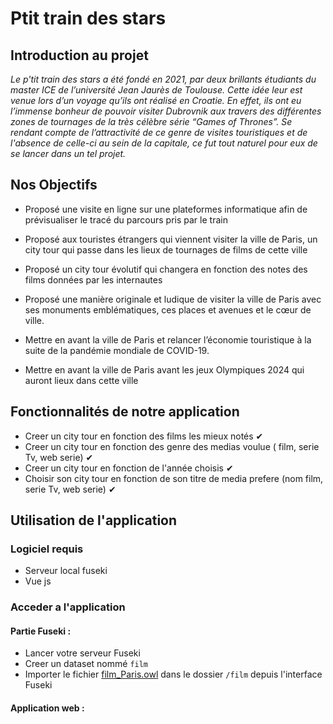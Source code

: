 
# Ptit train des stars

## Introduction au projet
*Le p'tit train des stars a été fondé en 2021, par deux brillants étudiants du master ICE de l’université Jean Jaurès de Toulouse. Cette idée leur est venue lors d’un voyage qu’ils ont réalisé en Croatie. En effet, ils ont eu l’immense bonheur de pouvoir visiter Dubrovnik aux travers des différentes zones de tournages de la très célèbre série “Games of Thrones”. Se rendant compte de l’attractivité de ce genre de visites touristiques et de l'absence de celle-ci au sein de la capitale, ce fut tout naturel pour eux de se lancer dans un tel projet.*

## Nos Objectifs 

-   Proposé une visite en ligne sur une plateformes informatique afin de prévisualiser le tracé du parcours pris par le train

-   Proposé aux touristes étrangers qui viennent visiter la ville de Paris, un city tour qui passe dans les lieux de tournages de films de cette ville

-   Proposé un city tour évolutif qui changera en fonction des notes des films données par les internautes

-   Proposé une manière originale et ludique de visiter la ville de Paris avec ses monuments emblématiques, ces places et avenues et le cœur de ville.

-   Mettre en avant la ville de Paris et relancer l’économie touristique à la suite de la pandémie mondiale de COVID-19.

-   Mettre en avant la ville de Paris avant les jeux Olympiques 2024 qui auront lieux dans cette ville

## Fonctionnalités de notre application

- Creer un city tour en fonction des films les mieux notés ✔
- Creer un city tour en fonction des genre des medias voulue ( film, serie Tv, web serie) ✔
- Creer un city tour en fonction de l'année choisis ✔
- Choisir son city tour en fonction de son titre de media prefere (nom film, serie Tv, web serie) ✔

## Utilisation de l'application

### Logiciel requis
- Serveur local fuseki
- Vue js 

### Acceder a l'application

#### Partie Fuseki :
- Lancer  votre serveur Fuseki  
- Creer un dataset nommé `film`
- Importer le fichier [film_Paris.owl](https://github.com/kuentinozaure/ptit_train_des_star/blob/main/onthologie/film_Paris.owl "film_Paris.owl")  dans le dossier `/film` depuis l'interface Fuseki

#### Application web :
